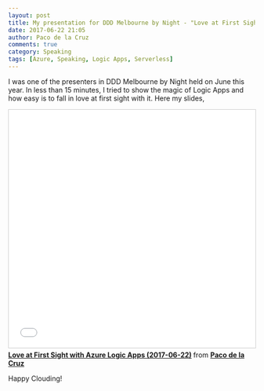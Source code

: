 ```yaml
---
layout: post
title: My presentation for DDD Melbourne by Night - "Love at First Sight with Azure Logic Apps"
date: 2017-06-22 21:05
author: Paco de la Cruz
comments: true
category: Speaking
tags: [Azure, Speaking, Logic Apps, Serverless]
---
```

I was one of the presenters in DDD Melbourne by Night held on June this year. In less than 15 minutes, I tried to show the magic of Logic Apps and how easy is to fall in love at first sight with it. Here my slides,

<iframe src="//www.slideshare.net/slideshow/embed_code/key/Aq6WfGf5soz366" width="595" height="485" frameborder="0" marginwidth="0" marginheight="0" scrolling="no" style="border:1px solid #CCC; border-width:1px; margin-bottom:5px; max-width: 100%;" allowfullscreen> </iframe> <div style="margin-bottom:5px"> <strong> <a href="//www.slideshare.net/pacodelac/love-at-first-sight-with-azure-logic-apps" title="Love at First Sight with Azure Logic Apps (2017-06-22)" target="_blank">Love at First Sight with Azure Logic Apps (2017-06-22)</a> </strong> from <strong><a href="https://www.slideshare.net/pacodelac" target="_blank">Paco de la Cruz</a></strong> </div>

Happy Clouding!
